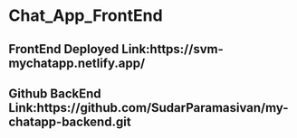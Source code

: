 <h1>Chat_App_FrontEnd</h1>

<h2>FrontEnd Deployed Link:https://svm-mychatapp.netlify.app/</h2>
<h2>Github BackEnd Link:https://github.com/SudarParamasivan/my-chatapp-backend.git</h2>
